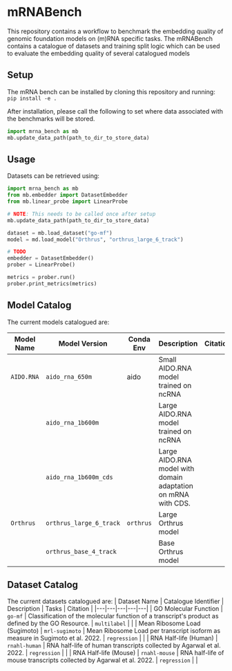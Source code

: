 # mRNABench
This repository contains a workflow to benchmark the embedding quality of genomic foundation models on (m)RNA specific tasks. The mRNABench contains a catalogue of datasets and training split logic which can be used to evaluate the embedding quality of several catalogued models 

## Setup
The mRNA bench can be installed by cloning this repository and running:
```pip install -e .```

After installation, please call the following to set where data associated with the benchmarks will be stored.
```python
import mrna_bench as mb
mb.update_data_path(path_to_dir_to_store_data)
```

## Usage
Datasets can be retrieved using:

```python
import mrna_bench as mb
from mb.embedder import DatasetEmbedder
from mb.linear_probe import LinearProbe

# NOTE: This needs to be called once after setup
mb.update_data_path(path_to_dir_to_store_data)

dataset = mb.load_dataset("go-mf")
model = md.load_model("Orthrus", "orthrus_large_6_track")

# TODO
embedder = DatasetEmbedder()
prober = LinearProbe()

metrics = prober.run()
prober.print_metrics(metrics)
```


## Model Catalog
The current models catalogued are:

| Model Name | Model Version          | Conda Env | Description   | Citation |
| ---------- | ---------------------- | --------  | ------------- | -------- |
| `AIDO.RNA` | `aido_rna_650m`        | aido      | Small AIDO.RNA model trained on ncRNA | |
|            | `aido_rna_1b600m`      |           | Large AIDO.RNA model trained on ncRNA | |
|            | `aido_rna_1b600m_cds`  |           | Large AIDO.RNA model with domain adaptation on mRNA with CDS.| |
| `Orthrus`  | `orthrus_large_6_track`| `orthrus` | Large Orthrus model | |
|            | `orthrus_base_4_track` |           | Base Orthrus model  | |


## Dataset Catalog
The current datasets catalogued are:
| Dataset Name | Catalogue Identifier | Description | Tasks | Citation |
|---|---|---|---|---|
| GO Molecular Function | `go-mf` | Classification of the molecular function of a transcript's  product as defined by the GO Resource. | `multilabel` |  |
| Mean Ribosome Load (Sugimoto) | `mrl-sugimoto` | Mean Ribosome Load per transcript isoform as measure in Sugimoto et al. 2022. | `regression` |  |
| RNA Half-life (Human) | `rnahl-human` | RNA half-life of human transcripts collected by Agarwal et al. 2022. | `regression` |  |
| RNA Half-life (Mouse) | `rnahl-mouse` | RNA half-life of mouse transcripts collected by Agarwal et al. 2022. | `regression` |  |

